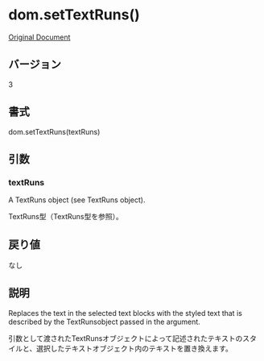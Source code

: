 # dom.setTextRuns()

[Original Document](http://help.adobe.com/en_US/fireworks/cs/extend/WS5b3ccc516d4fbf351e63e3d1183c94856c-789d.html)

## バージョン

3

## 書式

dom.setTextRuns(textRuns)

## 引数

### textRuns

A TextRuns object (see TextRuns object).

TextRuns型（TextRuns型を参照）。

## 戻り値

なし

## 説明

Replaces the text in the selected text blocks with the styled text that is described by the TextRunsobject passed in the argument.

引数として渡されたTextRunsオブジェクトによって記述されたテキストのスタイルと、選択したテキストオブジェクト内のテキストを置き換えます。
